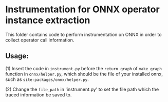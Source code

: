 # Instrumentation for ONNX operator instance extraction
This folder contains code to perform instrumentation on ONNX in order to collect operator call information.

## Usage:
(1) Insert the code in `instrument.py` before the `return graph` of `make_graph` function in `onnx/helper.py`, which should be the file of your installed onnx, such as `site-packages/onnx/helper.py`.

(2) Change the `file_path` in 'instrument.py' to set the file path which the traced information be saved to.
